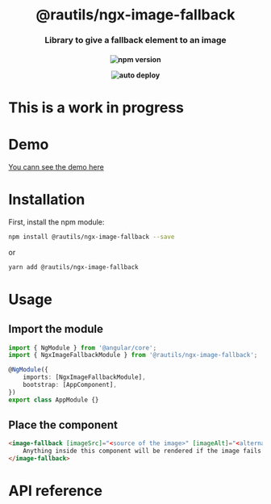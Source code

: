 <h1 align="center">@rautils/ngx-image-fallback</h1>

<h3 align="center">Library to give a fallback element to an image</h3>

<h4 align="center">

![npm version](https://badge.fury.io/js/%40rautils%2Fngx-image-fallback.svg)

![auto deploy](https://github.com/rautils/rautils/workflows/ngx-image-fallback%20deploy/badge.svg)

</h4>

# This is a work in progress

# Demo

[You cann see the demo here](https://rautils.github.io/rautils/?library=ngx-image-fallback)

# Installation

First, install the npm module:

```sh
npm install @rautils/ngx-image-fallback --save
```

or

```sh
yarn add @rautils/ngx-image-fallback
```

# Usage

## Import the module

```ts
import { NgModule } from '@angular/core';
import { NgxImageFallbackModule } from '@rautils/ngx-image-fallback';

@NgModule({
	imports: [NgxImageFallbackModule],
	bootstrap: [AppComponent],
})
export class AppModule {}
```

## Place the component

```html
<image-fallback [imageSrc]="<source of the image>" [imageAlt]="<alternative text>">
    Anything inside this component will be rendered if the image fails
</image-fallback>
```

# API reference

<!-- Work in progress -->
